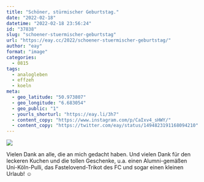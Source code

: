 ```yaml
---
title: "Schöner, stürmischer Geburtstag."
date: "2022-02-18"
datetime: "2022-02-18 23:56:24"
id: "37838"
slug: "schoener-stuermischer-geburtstag"
url: "https://eay.cc/2022/schoener-stuermischer-geburtstag/"
author: "eay"
format: "image"
categories:
  - 0815
tags:
  - analogleben
  - effzeh
  - koeln
meta:
  - geo_latitude: "50.973807"
  - geo_longitude: "6.683054"
  - geo_public: "1"
  - yourls_shorturl: "https://eay.li/3h7"
  - content_copy: "https://www.instagram.com/p/CaIxv4_sHWY/"
  - content_copy: "https://twitter.com/eay/status/1494823191168094210"
---
```


![](https://eay.cc/uploads/2022/geburtstag.jpg)

Vielen Dank an alle, die an mich gedacht haben. Und vielen Dank für den leckeren Kuchen und die tollen Geschenke, u.a. einen Alumni-gemäßen Uni-Köln-Pulli, das Fastelovend-Trikot des FC und sogar einen kleinen Urlaub! ☺️
